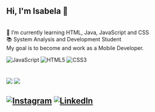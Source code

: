 ## Hi, I'm Isabela 👋<br>
<br>🌱 I’m currently learning HTML, Java, JavaScript and CSS
<br> 📚 System Analysis and Development Student
<br> My goal is to become and work as a Mobile Developer.


![JavaScript](https://img.shields.io/badge/javascript-%23323330.svg?style=for-the-badge&logo=javascript&logoColor=%23F7DF1E) ![HTML5](https://img.shields.io/badge/html5-%23E34F26.svg?style=for-the-badge&logo=html5&logoColor=white) ![CSS3](https://img.shields.io/badge/css3-%231572B6.svg?style=for-the-badge&logo=css3&logoColor=white)

#
![](https://github-readme-stats.vercel.app/api?username=isabelaomaciel&theme=onedark&hide_border=true&include_all_commits=false&count_private=false)
![](https://github-readme-stats.vercel.app/api/top-langs/?username=isabelaomaciel&theme=onedark&hide_border=true&include_all_commits=false&count_private=false&layout=compact)

###
[![Instagram](https://img.shields.io/badge/Instagram-%23E4405F.svg?logo=Instagram&logoColor=white)](https://instagram.com/isabelasoliveiraz) [![LinkedIn](https://img.shields.io/badge/LinkedIn-%230077B5.svg?logo=linkedin&logoColor=white)](https://linkedin.com/in/isabelaomaciel) 
---


<!-- Proudly created with GPRM ( https://gprm.itsvg.in ) -->
